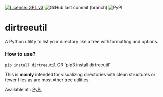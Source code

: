 [![License: GPL v3](https://img.shields.io/badge/License-GPLv3-blue.svg)](https://www.gnu.org/licenses/gpl-3.0)
![GitHub last commit (branch)](https://img.shields.io/github/last-commit/arthtyagi/dirutil/master)
![PyPI](https://img.shields.io/pypi/v/dirtreeutil)

# dirtreeutil
A Python utility to list your directory like a tree with formatting and options.

### How to use?

`pip install dirtreeutil`
OR
'pip3 install dirtreeutil'

This is **mainly** intended for visualizing directories with clean structures or fewer files as are most other tree utilities. 

Available at : [PyPi](https://pypi.org/project/dirtreeutil/)
